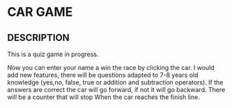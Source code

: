 # CAR GAME

## DESCRIPTION
This is a quiz game in progress. 

Now you can enter your name a win the race by clicking the car. 
I would add new features, there will be questions adapted to 7-8 years old knowledge (yes,no, false, true or addition and subtraction operators). If the answers are correct the car will go forward, if not it will go backward. There will be a counter that will stop When the car reaches the finish line.




